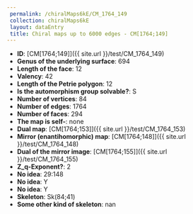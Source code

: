 ```yaml
--- 
 permalink: /chiralMaps6kE/CM_1764_149 
 collection: chiralMaps6kE
 layout: dataEntry
 title: Chiral maps up to 6000 edges - CM[1764;149]
---
```


- **ID**: [CM[1764;149]]({{ site.url }}/test/CM_1764_149)
- **Genus of the underlying surface**: 694
- **Length of the face**: 12
- **Valency**: 42
- **Length of the Petrie polygon**: 12
- **Is the automorphism group solvable?**: S
- **Number of vertices**: 84
- **Number of edges**: 1764
- **Number of faces**: 294
- **The map is self-**: none
- **Dual map**: [CM[1764;153]]({{ site.url }}/test/CM_1764_153)
- **Mirror (enantihomorphic) map**: [CM[1764;148]]({{ site.url }}/test/CM_1764_148)
- **Dual of the mirror image**: [CM[1764;155]]({{ site.url }}/test/CM_1764_155)
- **Z_q-Exponent?**: 2
- **No idea**:  29:148
- **No idea**: Y
- **No idea**: Y
- **Skeleton**: Sk(84;41)
- **Some other kind of skeleton**: nan
